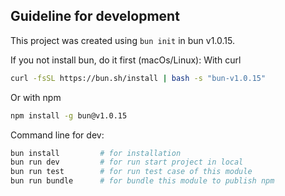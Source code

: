 ## Guideline for development
This project was created using `bun init` in bun v1.0.15.

If you not install bun, do it first (macOs/Linux):
With curl
```bash
curl -fsSL https://bun.sh/install | bash -s "bun-v1.0.15"
```
Or with npm
```bash
npm install -g bun@v1.0.15
```

Command line for dev:
```bash
bun install         # for installation
bun run dev         # for run start project in local
bun run test        # for run test case of this module
bun run bundle      # for bundle this module to publish npm
```